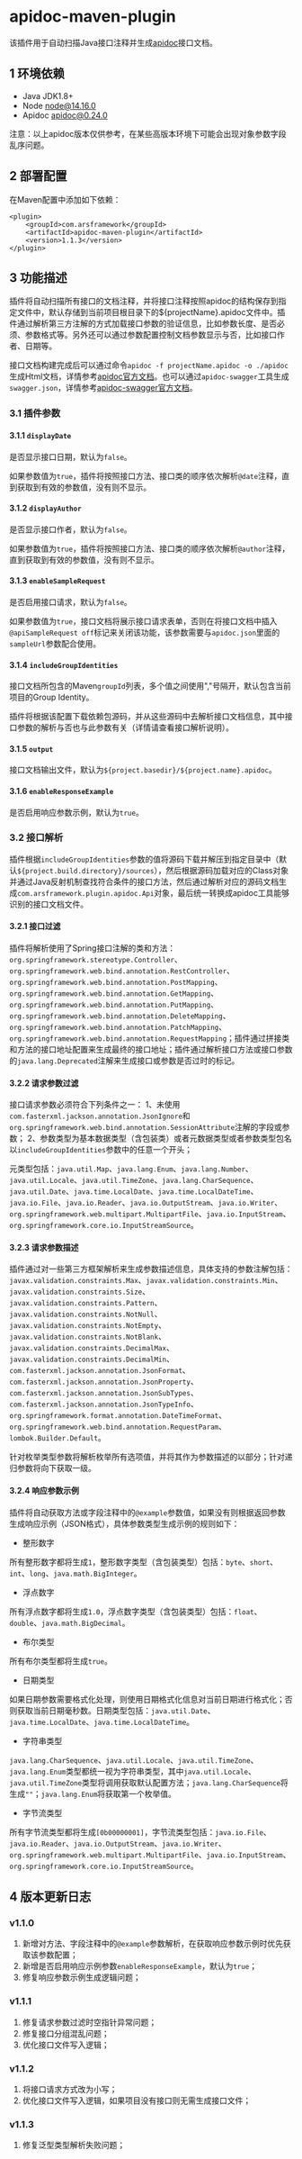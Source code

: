 # apidoc-maven-plugin
该插件用于自动扫描Java接口注释并生成[apidoc](https://apidocjs.com)接口文档。

## 1 环境依赖
- Java JDK1.8+
- Node node@14.16.0
- Apidoc apidoc@0.24.0

注意：以上apidoc版本仅供参考，在某些高版本环境下可能会出现对象参数字段乱序问题。

## 2 部署配置
在Maven配置中添加如下依赖：
```
<plugin>
    <groupId>com.arsframework</groupId>
    <artifactId>apidoc-maven-plugin</artifactId>
    <version>1.1.3</version>
</plugin>
```

## 3 功能描述
插件将自动扫描所有接口的文档注释，并将接口注释按照apidoc的结构保存到指定文件中，默认存储到当前项目根目录下的${projectName}.apidoc文件中。插件通过解析第三方注解的方式加载接口参数的验证信息，比如参数长度、是否必须、参数格式等。另外还可以通过参数配置控制文档参数显示与否，比如接口作者、日期等。

接口文档构建完成后可以通过命令```apidoc -f projectName.apidoc -o ./apidoc```生成Html文档，详情参考[apidoc官方文档](https://apidocjs.com)。也可以通过```apidoc-swagger```工具生成```swagger.json```，详情参考[apidoc-swagger官方文档](https://www.npmjs.com/package/apidoc-swagger)。

### 3.1 插件参数
#### 3.1.1 ```displayDate```
是否显示接口日期，默认为```false```。

如果参数值为```true```，插件将按照接口方法、接口类的顺序依次解析```@date```注释，直到获取到有效的参数值，没有则不显示。
#### 3.1.2 ```displayAuthor```
是否显示接口作者，默认为```false```。

如果参数值为```true```，插件将按照接口方法、接口类的顺序依次解析```@author```注释，直到获取到有效的参数值，没有则不显示。

#### 3.1.3 ```enableSampleRequest```
是否启用接口请求，默认为```false```。

如果参数值为```true```，接口文档将展示接口请求表单，否则在将接口文档中插入```@apiSampleRequest off```标记来关闭该功能，该参数需要与```apidoc.json```里面的```sampleUrl```参数配合使用。

#### 3.1.4 ```includeGroupIdentities```
接口文档所包含的Maven```groupId```列表，多个值之间使用","号隔开，默认包含当前项目的Group Identity。

插件将根据该配置下载依赖包源码，并从这些源码中去解析接口文档信息，其中接口参数的解析与否也与此参数有关（详情请查看接口解析说明）。

#### 3.1.5 ```output```
接口文档输出文件，默认为```${project.basedir}/${project.name}.apidoc```。

#### 3.1.6 ```enableResponseExample```
是否启用响应参数示例，默认为```true```。

### 3.2 接口解析
插件根据```includeGroupIdentities```参数的值将源码下载并解压到指定目录中（默认```${project.build.directory}/sources```），然后根据源码加载对应的Class对象并通过Java反射机制查找符合条件的接口方法，然后通过解析对应的源码文档生成```com.arsframework.plugin.apidoc.Api```对象，最后统一转换成apidoc工具能够识别的接口文档文件。

#### 3.2.1 接口过滤
插件将解析使用了Spring接口注解的类和方法：```org.springframework.stereotype.Controller```、```org.springframework.web.bind.annotation.RestController```、```org.springframework.web.bind.annotation.PostMapping```、```org.springframework.web.bind.annotation.GetMapping```、```org.springframework.web.bind.annotation.PutMapping```、```org.springframework.web.bind.annotation.DeleteMapping```、```org.springframework.web.bind.annotation.PatchMapping```、```org.springframework.web.bind.annotation.RequestMapping```；插件通过拼接类和方法的接口地址配置来生成最终的接口地址；插件通过解析接口方法或接口参数的```java.lang.Deprecated```注解来生成接口或参数是否过时的标记。

#### 3.2.2 请求参数过滤
接口请求参数必须符合下列条件之一：
1、未使用```com.fasterxml.jackson.annotation.JsonIgnore```和```org.springframework.web.bind.annotation.SessionAttribute```注解的字段或参数；
2、参数类型为基本数据类型（含包装类）或者元数据类型或者参数类型包名以```includeGroupIdentities```参数中的任意一个开头；

元类型包括：```java.util.Map```、```java.lang.Enum```、```java.lang.Number```、```java.util.Locale```、```java.util.TimeZone```、```java.lang.CharSequence```、```java.util.Date```、```java.time.LocalDate```、```java.time.LocalDateTime```、```java.io.File```、```java.io.Reader```、```java.io.OutputStream```、```java.io.Writer```、```org.springframework.web.multipart.MultipartFile```、```java.io.InputStream```、```org.springframework.core.io.InputStreamSource```。

#### 3.2.3 请求参数描述
插件通过对一些第三方框架解析来生成参数描述信息，具体支持的参数注解包括：```javax.validation.constraints.Max```、```javax.validation.constraints.Min```、```javax.validation.constraints.Size```、```javax.validation.constraints.Pattern```、```javax.validation.constraints.NotNull```、```javax.validation.constraints.NotEmpty```、```javax.validation.constraints.NotBlank```、```javax.validation.constraints.DecimalMax```、```javax.validation.constraints.DecimalMin```、```com.fasterxml.jackson.annotation.JsonFormat```、```com.fasterxml.jackson.annotation.JsonProperty```、```com.fasterxml.jackson.annotation.JsonSubTypes```、```com.fasterxml.jackson.annotation.JsonTypeInfo```、```org.springframework.format.annotation.DateTimeFormat```、```org.springframework.web.bind.annotation.RequestParam```、```lombok.Builder.Default```。

针对枚举类型参数将解析枚举所有选项值，并将其作为参数描述的以部分；针对递归参数将向下获取一级。

#### 3.2.4 响应参数示例
插件将自动获取方法或字段注释中的```@example```参数值，如果没有则根据返回参数生成响应示例（JSON格式），具体参数类型生成示例的规则如下：

- 整形数字

所有整形数字都将生成```1```，整形数字类型（含包装类型）包括：```byte```、```short```、```int```、```long```、```java.math.BigInteger```。

- 浮点数字

所有浮点数字都将生成```1.0```，浮点数字类型（含包装类型）包括：```float```、```double```、```java.math.BigDecimal```。

- 布尔类型

所有布尔类型都将生成```true```。

- 日期类型

如果日期参数需要格式化处理，则使用日期格式化信息对当前日期进行格式化；否则获取当前日期毫秒数。日期类型包括：```java.util.Date```、```java.time.LocalDate```、```java.time.LocalDateTime```。

- 字符串类型

```java.lang.CharSequence```、```java.util.Locale```、```java.util.TimeZone```、```java.lang.Enum```类型都统一视为字符串类型，其中```java.util.Locale```、```java.util.TimeZone```类型将调用获取默认配置方法；```java.lang.CharSequence```将生成```""```；```java.lang.Enum```将获取第一个枚举值。

- 字节流类型

所有字节流类型都将生成```[0b00000001]```，字节流类型包括：```java.io.File```、```java.io.Reader```、```java.io.OutputStream```、```java.io.Writer```、```org.springframework.web.multipart.MultipartFile```、```java.io.InputStream```、```org.springframework.core.io.InputStreamSource```。

## 4 版本更新日志
### v1.1.0
1. 新增对方法、字段注释中的```@example```参数解析，在获取响应参数示例时优先获取该参数配置；
2. 新增是否启用响应示例参数```enableResponseExample```，默认为```true```；
3. 修复响应参数示例生成逻辑问题；

### v1.1.1
1. 修复请求参数过滤时空指针异常问题；
2. 修复接口分组混乱问题；
3. 优化接口文件写入逻辑；

### v1.1.2
1. 将接口请求方式改为小写；
2. 优化接口文件写入逻辑，如果项目没有接口则无需生成接口文件；

### v1.1.3
1. 修复泛型类型解析失败问题；
